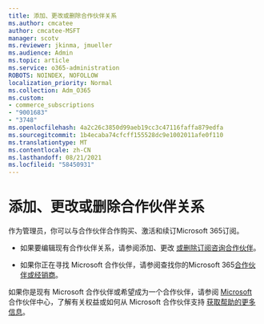 ```yaml
---
title: 添加、更改或删除合作伙伴关系
ms.author: cmcatee
author: cmcatee-MSFT
manager: scotv
ms.reviewer: jkinma, jmueller
ms.audience: Admin
ms.topic: article
ms.service: o365-administration
ROBOTS: NOINDEX, NOFOLLOW
localization_priority: Normal
ms.collection: Adm_O365
ms.custom:
- commerce_subscriptions
- "9001683"
- "3748"
ms.openlocfilehash: 4a2c26c3850d99aeb19cc3c47116faffa879edfa
ms.sourcegitcommit: 1b4ecaba74cfcff155528dc9e1002011afe0f110
ms.translationtype: MT
ms.contentlocale: zh-CN
ms.lasthandoff: 08/21/2021
ms.locfileid: "58450931"
---
```

# <a name="add-change-or-remove-a-partner-relationship"></a>添加、更改或删除合作伙伴关系

作为管理员，你可以与合作伙伴合作购买、激活和续订Microsoft 365订阅。 

- 如果要编辑现有合作伙伴关系，请参阅添加、更改 [或删除订阅咨询合作伙伴](https://docs.microsoft.com/microsoft-365/admin/misc/add-partner)。

- 如果你正在寻找 Microsoft 合作伙伴，请参阅查找你的Microsoft 365[合作伙伴或经销商](https://docs.microsoft.com/microsoft-365/admin/manage/find-your-partner-or-reseller)。

如果你是现有 Microsoft 合作伙伴或希望成为一个合作伙伴，请参阅 [Microsoft](https://support.microsoft.com/help/4499930/partner-center-overview) 合作伙伴中心，了解有关权益或如何从 Microsoft 合作伙伴支持 [获取帮助的更多信息](https://aka.ms/partnersupport)。
